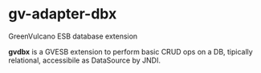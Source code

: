 # gv-adapter-dbx
GreenVulcano ESB database extension

**gvdbx** is a GVESB extension to perform basic CRUD ops on a DB, tipically relational, accessibile as DataSource by JNDI.   
